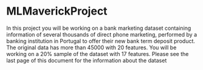 # MLMaverickProject

In this project you will be working on a bank marketing dataset containing information of several
thousands of direct phone marketing, performed by a banking institution in Portugal to offer their new
bank term deposit product. The original data has more than 45000 with 20 features. You will be working
on a 20% sample of the dataset with 17 features. Please see the last page of this document for the
information about the dataset
